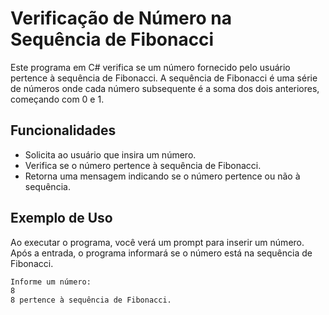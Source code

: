 # Verificação de Número na Sequência de Fibonacci

Este programa em C# verifica se um número fornecido pelo usuário pertence à sequência de Fibonacci. A sequência de Fibonacci é uma série de números onde cada número subsequente é a soma dos dois anteriores, começando com 0 e 1.

## Funcionalidades

- Solicita ao usuário que insira um número.
- Verifica se o número pertence à sequência de Fibonacci.
- Retorna uma mensagem indicando se o número pertence ou não à sequência.

## Exemplo de Uso

Ao executar o programa, você verá um prompt para inserir um número. Após a entrada, o programa informará se o número está na sequência de Fibonacci.

```bash
Informe um número:
8
8 pertence à sequência de Fibonacci.
